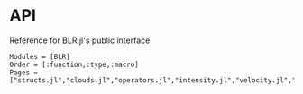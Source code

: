 # API
Reference for BLR.jl's public interface. 

```@autodocs
Modules = [BLR]
Order = [:function,:type,:macro]
Pages = ["structs.jl","clouds.jl","operators.jl","intensity.jl","velocity.jl","profiles.jl","transfer.jl","raytrace.jl","util.jl"]
```